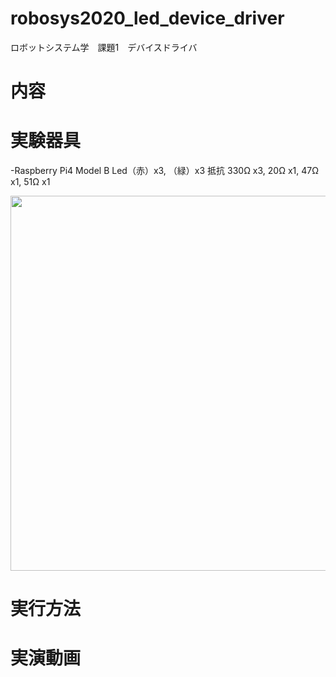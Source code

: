 # robosys2020_led_device_driver
ロボットシステム学　課題1　デバイスドライバ

# 内容


# 実験器具

-Raspberry Pi4 Model B
Led（赤）x3, （緑）x3
抵抗 330Ω x3, 20Ω x1, 47Ω x1, 51Ω x1


<img src="https://github.com/TakumiKawamoto/robosys_led/blob/main/contents/IMG_20201203_172423.jpg" width="600px">

# 実行方法

# 実演動画
